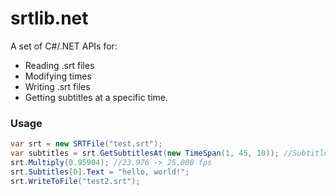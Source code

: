 srtlib.net
============================

A set of C#/.NET APIs for:
 - Reading .srt files
 - Modifying times
 - Writing .srt files
 - Getting subtitles at a specific time.

### Usage
```C#
var srt = new SRTFile("test.srt");
var subtitles = srt.GetSubtitlesAt(new TimeSpan(1, 45, 10)); //Subtitles that should be displayed at 1:45:10
srt.Multiply(0.95904); //23.976 -> 25.000 fps
srt.Subtitles[0].Text = "hello, world!";
srt.WriteToFile("test2.srt");
```